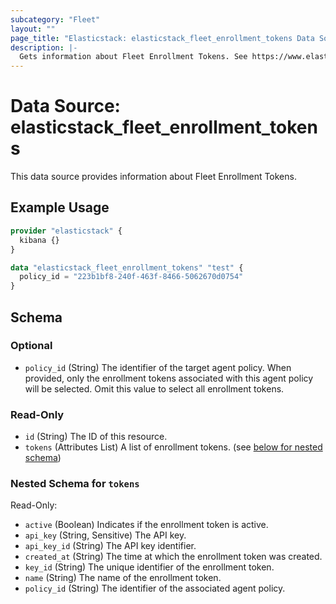 ```yaml
---
subcategory: "Fleet"
layout: ""
page_title: "Elasticstack: elasticstack_fleet_enrollment_tokens Data Source"
description: |-
  Gets information about Fleet Enrollment Tokens. See https://www.elastic.co/guide/en/fleet/current/fleet-enrollment-tokens.html
---
```


# Data Source: elasticstack_fleet_enrollment_tokens

This data source provides information about Fleet Enrollment Tokens.

## Example Usage

```terraform
provider "elasticstack" {
  kibana {}
}

data "elasticstack_fleet_enrollment_tokens" "test" {
  policy_id = "223b1bf8-240f-463f-8466-5062670d0754"
}
```

<!-- schema generated by tfplugindocs -->
## Schema

### Optional

- `policy_id` (String) The identifier of the target agent policy. When provided, only the enrollment tokens associated with this agent policy will be selected. Omit this value to select all enrollment tokens.

### Read-Only

- `id` (String) The ID of this resource.
- `tokens` (Attributes List) A list of enrollment tokens. (see [below for nested schema](#nestedatt--tokens))

<a id="nestedatt--tokens"></a>
### Nested Schema for `tokens`

Read-Only:

- `active` (Boolean) Indicates if the enrollment token is active.
- `api_key` (String, Sensitive) The API key.
- `api_key_id` (String) The API key identifier.
- `created_at` (String) The time at which the enrollment token was created.
- `key_id` (String) The unique identifier of the enrollment token.
- `name` (String) The name of the enrollment token.
- `policy_id` (String) The identifier of the associated agent policy.
